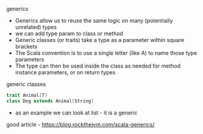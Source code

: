 generics
- Generics allow us to reuse the same logic on many (potentially unrelated) types
- we can add type param to class or method
- Generic classes (or traits) take a type as a parameter within square brackets
- The Scala convention is to use a single letter (like A) to name those type parameters
- The type can then be used inside the class as needed for method instance parameters, or on return types

generic classes
```scala
trait Animal[T]
class Dog extends Animal[String]
```

- as an example we can look at list - it is a generic

good article - https://blog.rockthejvm.com/scala-generics/